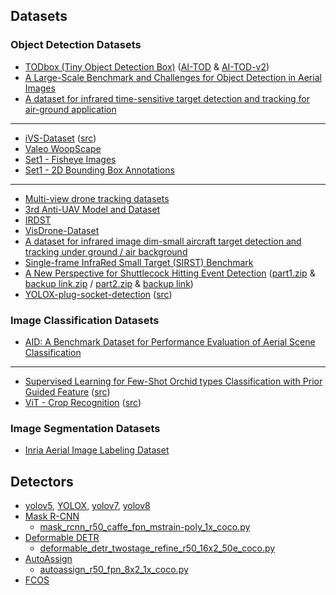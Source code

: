 ## Datasets

### Object Detection Datasets

- [TODbox (Tiny Object Detection Box)](https://github.com/Chasel-Tsui/mmdet-aitod) ([AI-TOD](https://github.com/jwwangchn/AI-TOD) & [AI-TOD-v2](https://drive.google.com/drive/folders/1Er14atDO1cBraBD4DSFODZV1x7NHO_PY))
- [A Large-Scale Benchmark and Challenges for Object Detection in Aerial Images](https://captain-whu.github.io/DOTA/index.html)
- [A dataset for infrared time-sensitive target detection and tracking for air-ground application](https://www.scidb.cn/en/detail?dataSetId=de971a1898774dc5921b68793817916e)
---
- [iVS-Dataset](https://pairlabs.nycu.edu.tw:52959/?p=28) ([src](https://github.com/wish44165/One-Epoch-Training-for-Object-Detection-in-Fisheye-Images))
- [Valeo WoopScape](https://woodscape.valeo.com/woodscape/)
- [Set1 - Fisheye Images](https://drive.google.com/uc?export=download&id=1xQ5J4huNmyK9WPoipHTnuZ7lw_J0xhvL)
- [Set1 - 2D Bounding Box Annotations](https://woodscape.valeo.com/woodscape/download)
---
- [Multi-view drone tracking datasets](https://github.com/CenekAlbl/drone-tracking-datasets)
- [3rd Anti-UAV Model and Dataset](https://modelscope.cn/models/damo/3rd_Anti-UAV_CVPR23/summary)
- [IRDST](https://drive.google.com/file/d/1nwtyPTm_RHWkUVE4CvuAUDoBLg-49M3w/view)
- [VisDrone-Dataset](https://github.com/VisDrone/VisDrone-Dataset)
- [A dataset for infrared image dim-small aircraft target detection and tracking under ground / air background](https://www.scidb.cn/en/detail?dataSetId=720626420933459968)
- [Single-frame InfraRed Small Target (SIRST) Benchmark](https://github.com/YimianDai/sirst)
- [A New Perspective for Shuttlecock Hitting Event Detection](https://github.com/wish44165/A-New-Perspective-for-Shuttlecock-Hitting-Event-Detection) ([part1.zip](https://drive.google.com/file/d/1h5qRYnE2scuMGIJUq2SRWW2KLol6wMyh/view?usp=share_link) & [backup link.zip](https://drive.google.com/file/d/1OXqE6gDZxclW7rNU8UIFRLSVilIAO436/view?usp=share_link) / [part2.zip](https://drive.google.com/file/d/1SLY5YM4Q61N6DmqPuSUNzUANQ0s4mjX5/view?usp=share_link) & [backup link](https://drive.google.com/file/d/1jX3KDfNBSqW3SPB1JU-xZPPppcNgzWrx/view?usp=share_link))
- [YOLOX-plug-socket-detection](https://github.com/wish44165/YOLOX-plug-socket-detection) ([src](https://drive.google.com/drive/folders/1idK1n6UX4xE0qloYU7Fa8-V0xwQbV6GJ))


### Image Classification Datasets

- [AID: A Benchmark Dataset for Performance Evaluation of Aerial Scene Classification](https://captain-whu.github.io/AID/)
---
- [Supervised Learning for Few-Shot Orchid types Classification with Prior Guided Feature](https://github.com/wish44165/Supervised-Learning-for-Few-Shot-Orchid-types-Classification-with-Prior-Guided-Feature) ([src](https://drive.google.com/drive/folders/1x_rb6bu0riJuouAtK-xjFGDkCP7ZbhbL))
- [ViT - Crop Recognition](https://github.com/wish44165/ViT-Crop-Recognition) ([src](https://drive.google.com/drive/folders/1dOIBsU-zn1JYotF7JEbUyBPG6o2qImyy))


### Image Segmentation Datasets

- [Inria Aerial Image Labeling Dataset](https://project.inria.fr/aerialimagelabeling/)


## Detectors

- [yolov5](https://github.com/ultralytics/yolov5), [YOLOX](https://github.com/Megvii-BaseDetection/YOLOX), [yolov7](https://github.com/WongKinYiu/yolov7), [yolov8](https://github.com/ultralytics/ultralytics)
- [Mask R-CNN](https://github.com/open-mmlab/mmdetection/tree/master/configs/mask_rcnn)
    - [mask_rcnn_r50_caffe_fpn_mstrain-poly_1x_coco.py](https://github.com/open-mmlab/mmdetection/blob/master/configs/mask_rcnn/mask_rcnn_r50_caffe_fpn_mstrain-poly_1x_coco.py)
- [Deformable DETR](https://github.com/open-mmlab/mmdetection/tree/master/configs/deformable_detr)
    - [deformable_detr_twostage_refine_r50_16x2_50e_coco.py](https://github.com/open-mmlab/mmdetection/blob/master/configs/deformable_detr/deformable_detr_twostage_refine_r50_16x2_50e_coco.py)
- [AutoAssign](https://github.com/open-mmlab/mmdetection/tree/master/configs/autoassign)
    - [autoassign_r50_fpn_8x2_1x_coco.py](https://github.com/open-mmlab/mmdetection/blob/master/configs/autoassign/autoassign_r50_fpn_8x2_1x_coco.py)
- [FCOS](https://github.com/open-mmlab/mmdetection/tree/master/configs/fcos)
